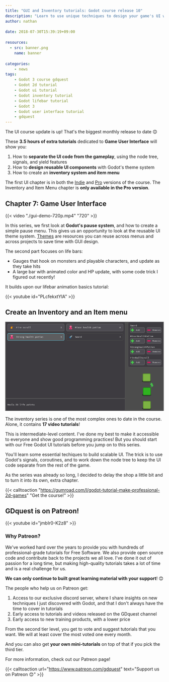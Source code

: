 ```yaml
---
title: "GUI and Inventory tutorials: Godot course release 10"
description: "Learn to use unique techniques to design your game's UI with Godot!"
author: nathan

date: 2018-07-30T15:39:19+09:00

resources:
  - src: banner.png
    name: banner

categories:
    - news
tags:
    - Godot 3 course gdquest
    - Godot 2d tutorial
    - Godot ui tutorial
    - Godot inventory tutorial
    - Godot lifebar tutorial
    - Godot 3
    - Godot user interface tutorial
    - gdquest
---
```


The UI course update is up! That's the biggest monthly release to date 😊

These **3.5 hours of extra tutorials** dedicated to **Game User Interface** will show you:

1. How to **separate the UI code from the gameplay**, using the node tree, signals, and yield features
1. How to **design reusable UI components** with Godot's theme system
5. How to create an **inventory system and item menu**

The first UI chapter is in both the [Indie](https://gumroad.com/l/XEULZ) and [Pro](https://gumroad.com/l/godot-tutorial-make-professional-2d-games) versions of the course. The Inventory and Item Menu chapter is **only available in the Pro version**.

## Chapter 7: Game User Interface

{{< video "./gui-demo-720p.mp4" "720" >}}

In this series, we first look at **Godot's pause system**, and how to create a simple pause menu. This gives us an opportunity to look at the reusable UI theme system. [Themes](https://godot.readthedocs.io/en/3.0/tutorials/gui/gui_skinning.html?highlight=theme) are resources you can reuse across menus and across projects to save time with GUI design.

The second part focuses on life bars:

- Gauges that hook on monsters and playable characters, and update as they take hits
- A large bar with animated color and HP update, with some code trick I figured out recently!

It builds upon our lifebar animation basics tutorial:

{{< youtube id="PLcfekxtYlA" >}}

## Create an Inventory and an Item menu

![inventory screenshot](./chapter-09-inventory-demo.png)

The inventory series is one of the most complex ones to date in the course. Alone, it contains **17 video tutorials**!

This is intermediate-level content. I've done my best to make it accessible to everyone and show good programming practices! But you should start with our Free Godot UI tutorials before you jump on to this series.

You'll learn some essential techiques to build scalable UI. The trick is to use Godot's signals, coroutines, and to work down the node tree to keep the UI code separate from the rest of the game.

As the series was already so long, I decided to delay the shop a little bit and to turn it into its own, extra chapter.

{{< calltoaction "https://gumroad.com/l/godot-tutorial-make-professional-2d-games" "Get the course!" >}}

## GDquest is on Patreon!

{{< youtube id="jmbIr0-K2z8" >}}

### Why Patreon?

We've worked hard over the years to provide you with hundreds of professional-grade tutorials for Free Software. We also provide open source code and contribute back to the projects we all love. I've done it out of passion for a long time, but making high-quality tutorials takes a lot of time and is a real challenge for us.

**We can only continue to built great learning material with your support**! 😊

The people who help us on Patreon get:

1. Access to our exclusive discord server, where I share insights on new techniques I just discovered with Godot, and that I don't always have the time to cover in tutorials
2. Early access to tutorials and videos released on the GDquest channel
3. Early access to new training products, with a lower price

From the second tier level, you get to vote and suggest tutorials that you want. We will at least cover the most voted one every month.

And you can also get **your own mini-tutorials** on top of that if you pick the third tier.

For more information, check out our Patreon page!

{{< calltoaction url="https://www.patreon.com/gdquest" text="Support us on Patreon 😊" >}}
